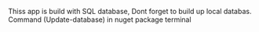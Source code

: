 Thiss app is build with SQL database, Dont forget to build up local databas.
Command (Update-database) in nuget package terminal  
